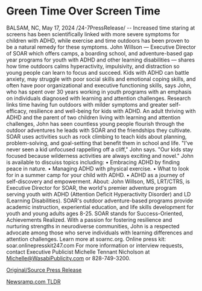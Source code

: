 # Green Time Over Screen Time

BALSAM, NC, May 17, 2024 /24-7PressRelease/ -- Increased time staring at screens has been scientifically linked with more severe symptoms for children with ADHD, while exercise and time outdoors has been proven to be a natural remedy for these symptoms. John Willson — Executive Director of SOAR which offers camps, a boarding school, and adventure-based gap year programs for youth with ADHD and other learning disabilities — shares how time outdoors calms hyperactivity, impulsivity, and distraction so young people can learn to focus and succeed.  Kids with ADHD can battle anxiety, may struggle with poor social skills and emotional coping skills, and often have poor organizational and executive functioning skills, says John, who has spent over 30 years working in youth programs with an emphasis on individuals diagnosed with learning and attention challenges.  Research links time having fun outdoors with milder symptoms and greater self-efficacy, resilience and well-being for kids with ADHD. An adult thriving with ADHD and the parent of two children living with learning and attention challenges, John has seen countless young people flourish through the outdoor adventures he leads with SOAR and the friendships they cultivate.  SOAR uses activities such as rock climbing to teach kids about planning, problem-solving, and goal-setting that benefit them in school and life.   "I've never seen a kid unfocused rappelling off a cliff," John says. "Our kids stay focused because wilderness activities are always exciting and novel."  John is available to discuiss topics including:  •	Embracing ADHD by finding peace in nature. •	Managing ADHD with physical exercise. •	What to look for in a summer camp for your child with ADHD. •	ADHD as a journey of self-discovery and empowerment.  About: John Willson, MS, LRT/CTRS, is Executive Director for SOAR, the world's premier adventure program serving youth with ADHD (Attention Deficit Hyperactivity Disorder) and LD (Learning Disabilities). SOAR's outdoor adventure-based programs provide academic instruction, experiential education, and life skills development for youth and young adults ages 8-25. SOAR stands for Success-Oriented, Achievements Realized. With a passion for fostering resilience and nurturing strengths in neurodiverse communities, John is a respected advocate among those who serve individuals with learning differences and attention challenges. Learn more at soarnc.org.  Online press kit: soar.onlinepresskit247.com  For more information or interview requests, contact Executive Publicist Michelle Tennant Nicholson at Michelle@WasabiPublicity.com or 828-749-3200. 

[Original/Source Press Release](https://www.24-7pressrelease.com/press-release/510971/green-time-over-screen-time) 

[Newsramp.com TLDR](https://newsramp.com/None) 